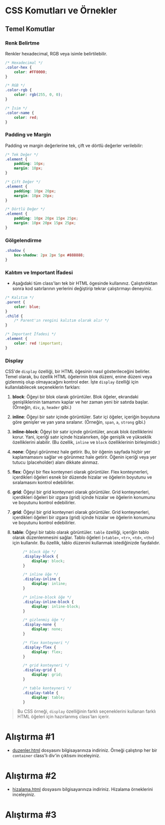 # CSS Komutları ve Örnekler

## Temel Komutlar

### Renk Belirtme

Renkler hexadecimal, RGB veya isimle belirtilebilir.

```css
/* Hexadecimal */
.color-hex {
    color: #FF0000;
}

/* RGB */
.color-rgb {
    color: rgb(255, 0, 0);
}

/* İsim */
.color-name {
    color: red;
}
```

### Padding ve Margin

Padding ve margin değerlerine tek, çift ve dörtlü değerler verilebilir:

```css
/* Tek Değer */
.element {
    padding: 10px;
    margin: 10px;
}

/* Çift Değer */
.element {
    padding: 10px 20px;
    margin: 10px 20px;
}

/* Dörtlü Değer */
.element {
    padding: 10px 20px 15px 25px;
    margin: 10px 20px 15px 25px;
}
```

### Gölgelendirme

```css
.shadow {
    box-shadow: 2px 2px 5px #888888;
}
```

### Kalıtım ve Important İfadesi

- Aşağıdaki tüm class'ları tek bir HTML ögesinde kullanınız. Çalıştırdıktan sonra kod satırlarının yerlerini değiştirip tekrar çalıştırmayı deneyiniz.

```css
/* Kalıtım */
.parent {
    color: blue;
}
.child {
    /* Parent'ın rengini kalıtım olarak alır */
}

/* Important İfadesi */
.element {
    color: red !important;
}
```

### Display

CSS'de `display` özelliği, bir HTML öğesinin nasıl gösterileceğini belirler. Temel olarak, bu özellik HTML öğelerinin blok düzeni, enine düzeni veya gizlenmiş olup olmayacağını kontrol eder. İşte `display` özelliği için kullanılabilecek seçeneklerin farkları:

1. **block**: Öğeyi bir blok olarak görüntüler. Blok öğeler, ekrandaki genişliklerinin tamamını kaplar ve her zaman yeni bir satırda başlar. (Örneğin, `div`, `p`, `header` gibi.)

2. **inline**: Öğeyi bir satır içinde görüntüler. Satır içi öğeler, içeriğin boyutuna göre genişler ve yan yana sıralanır. (Örneğin, `span`, `a`, `strong` gibi.)

3. **inline-block**: Öğeyi bir satır içinde görüntüler, ancak blok özelliklerini korur. Yani, içeriği satır içinde hizalanırken, öğe genişlik ve yükseklik özelliklerini alabilir. (Bu özellik, `inline` ve `block` özelliklerinin birleşimidir.)

4. **none**: Öğeyi görünmez hale getirir. Bu, bir öğenin sayfada hiçbir yer kaplamamasını sağlar ve görünmez hale getirir. Öğenin içeriği veya yer tutucu (placeholder) alanı dikkate alınmaz.

5. **flex**: Öğeyi bir flex konteyneri olarak görüntüler. Flex konteynerleri, içerdikleri öğeleri esnek bir düzende hizalar ve öğelerin boyutunu ve sıralamasını kontrol edebilirler.

6. **grid**: Öğeyi bir grid konteyneri olarak görüntüler. Grid konteynerleri, içerdikleri öğeleri bir ızgara (grid) içinde hizalar ve öğelerin konumunu ve boyutunu kontrol edebilirler.

6. **grid**: Öğeyi bir grid konteyneri olarak görüntüler. Grid konteynerleri, içerdikleri öğeleri bir ızgara (grid) içinde hizalar ve öğelerin konumunu ve boyutunu kontrol edebilirler.

7. **table**: Öğeyi bir tablo olarak görüntüler. `table` özelliği, içeriğin tablo olarak düzenlenmesini sağlar. Tablo öğeleri (`<table>`, `<tr>`, `<td>`, `<th>`) için kullanılır. Bu özellik, tablo düzenini kullanmak istediğinizde faydalıdır.

```css
        /* block öğe */
        .display-block {
            display: block;
        }

        /* inline öğe */
        .display-inline {
            display: inline;
        }

        /* inline-block öğe */
        .display-inline-block {
            display: inline-block;
        }

        /* gizlenmiş öğe */
        .display-none {
            display: none;
        }

        /* flex konteyneri */
        .display-flex {
            display: flex;
        }

        /* grid konteyneri */
        .display-grid {
            display: grid;
        }

        /* table konteyneri */
        .display-table {
            display: table;
        }
```

> Bu CSS örneği, `display` özelliğinin farklı seçeneklerini kullanan farklı HTML öğeleri için hazırlanmış class'ları içerir.


# Alıştırma #1
- [duzenler.html](duzenler.html) dosyasını bilgisayarınıza indiriniz. Örneği çalıştırıp her bir `container` class'lı div'in çıktısını inceleyiniz.


# Alıştırma #2
- [hizalama.html](hizalama.html) dosyasını bilgisayarınıza indiriniz. Hizalama örneklerini inceleyiniz.

# Alıştırma #3
